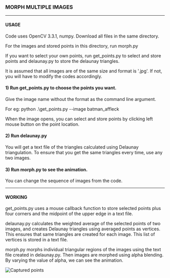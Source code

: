 ### MORPH MULTIPLE IMAGES
--------------------------------------------------------------------------

#### USAGE
Code uses OpenCV 3.3.1, numpy.
Download all files in the same directory.

For the images and stored points in this directory, run morph.py


If you want to select your own points, run get_points.py to select and store points and delaunay.py to store the delaunay triangles.

It is assumed that all images are of the same size and format is '.jpg'. If not, you will have to modify the codes accordingly.

#### 1) Run get_points.py to choose the points you want.
   
   Give the image name without the format as the command line argument. 
   
   For eg:  python .\get_points.py --image batman_affleck
   
   When the image opens, you can select and store points by clicking left mouse button on the point location.


#### 2) Run delaunay.py
   
   You will get a text file of the triangles calculated using Delaunay triangulation. To ensure that you get the same triangles every time, use any two images.
   
#### 3) Run morph.py to see the animation.
   
   You can change the sequence of images from the code.

--------------------------------------------------------------------------

#### WORKING

get_points.py uses a mouse callback function to store selected points plus four corners and the midpoint of the upper edge in a text file.

delaunay.py calculates the weighted average of the selected points of two images, and creates Delaunay triangles using averaged points as vertices. This ensures that same triangles are created for each image. This list of vertices is stored in a text file.

morph.py morphs individual triangular regions of the images using the text file created in delaunay.py. Then images are morphed using alpha blending. By varying the value of alpha, we can see the animation.

![Captured points](https://user-images.githubusercontent.com/37167529/42116605-dbdc8b22-7bac-11e8-8f29-4ee8b60c976f.jpg?style=centerme)
